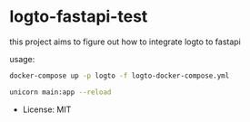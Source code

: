 # logto-fastapi-test

this project aims to figure out how to integrate logto to fastapi

usage:

```bash
docker-compose up -p logto -f logto-docker-compose.yml
```

```bash
unicorn main:app --reload
```

* License: MIT
